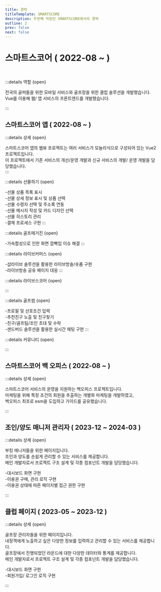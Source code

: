 ```yaml
---
title: 경력
titleTemplate: SMARTSCORE
description: 두번째 직장인 SMARTSCORE에서의 경력
outline: 2
prev: false
next: false
---
```


# 스마트스코어 ( 2022-08 ~ )

<br>

<Badge type='tip' text='Vue2'/>
<Badge type='tip' text='Vue3' />
<Badge type='tip' text='Vuex' />
<Badge type='tip' text='Pinia' />
<Badge type='info' text='Highcharts' />
<Badge type='info' text='Sendbird' />
<Badge type='tip' text='Git' />
<Badge type='info' text='GitLab'/>
<Badge type='info' text='Jira' />
<Badge type='info' text='Zeplin' />

:::details 역할 {open}

전국의 골퍼들을 위한 모바일 서비스와 골프장을 위한 클럽 솔루션을 개발했습니다.<br>
Vue를 이용해 웹/ 앱 서비스의 프론트엔드를 개발했습니다.

:::

## 스마트스코어 앱 <span class="text-sm"> ( 2022-08 ~ ) </span>

<div class="mt-8">
  <Badge type='info' text='Webpack'/>
  <Badge type='tip' text='Vue2'/>
  <Badge type='tip' text='Vuex'/>
  <Badge type='info' text='Sendbird'/>
</div>

:::details 상세 {open}

스마트스코어 앱의 웹뷰 프로젝트는 여러 서비스가 모놀리식으로 구성되어 있는 Vue2 프로젝트입니다.<br>
이 프로젝트에서 기존 서비스의 개선/운영 개발과 신규 서비스의 개발/ 운영 개발을 담당했습니다.<br>
:::

:::details 선물하기 {open}

-선물 상품 목록 표시<br>-선물 상세 정보 표시 및 상품 선택 <br> -선물 수령자 선택 및 주소록 연동<br> -선물 메시지 작성 및 카드 디자인 선택<br> -선물 히스토리 관리<br> -결제 프로세스 구현
:::

:::details 골프매거진 {open}

-가속합성으로 인한 화면 깜빡임 이슈 해결
:::

:::details 라이브커머스 {open}

-샵라이브 솔루션을 활용한 라이브방솔/숏폼 구현<br> -라이브방송 공유 페이지 대응
:::

:::details 라이브스코어 {open}

:::

:::details 골프썸 {open}

-프로필 및 선호조건 입력<br> -추천친구 노출 및 친구찾기<br> -친구/골프팀/조인 초대 및 수락<br> -샌드버드 솔루션을 활용한 실시간 채팅 구현
:::

:::details 커뮤니티 {open}

:::

## 스마트스코어 백 오피스 <span class="text-sm"> ( 2022-08 ~ ) </span>

<div class="mt-8">
  <Badge type='info' text='php'/>
  <Badge type='tip' text='Vue2'/>
  <Badge type='tip' text='Vue3'/>
</div>

:::details 상세 {open}

스마트스코어 서비스의 운영을 지원하는 백오피스 프로젝트입니다.<br>
마케팅을 위해 특정 조건의 회원을 추출하는 개별화 마케팅을 개발하였고, <br>
백오피스 최초로 esm을 도입하고 가이드를 공유했습니다.<br>

:::

## 조인/양도 매니저 관리자 <span class="text-sm"> ( 2023-12 ~ 2024-03 ) </span>

<div class="mt-8">
  <Badge type='info' text='Vite'/>
  <Badge type='tip' text='Vue3'/>
  <Badge type='tip' text='Pinia'/>
  <Badge type='info' text='VueUse'/>
  <Badge type='info' text='Highcharts'/>
</div>

:::details 상세 {open}

부킹 매니저들을 위한 페이지입니다. <br>
조인과 양도를 손쉽게 관리할 수 있는 서비스를 제공합니다. <br>
메인 개발자로서 프로젝트 구조 설계 및 각종 컴포넌트 개발을 담당했습니다.<br>

-대시보드 화면 구현<br> -이용권 구매, 관리 로직 구현<br> -이용권 상태에 따른 페이지별 접근 권한 구현<br>

<!-- 초기 개발 환경 구축 ( Vite / Pinia, Router )<br>
차트 구현 ( Highcharts )<br>
-->

:::

## 클럽 페이지 <span class="text-sm"> ( 2023-05 ~ 2023-12 ) </span>

<div class="mt-8">
  <Badge type='info' text='Vite'/>
  <Badge type='tip' text='Vue3'/>
  <Badge type='tip' text='Pinia'/>
  <Badge type='info' text='VueUse'/>
  <Badge type='info' text='Highcharts'/>
</div>

:::details 상세 {open}

골프장 관리자들을 위한 페이지입니다. <br>
내장객에게 노출하고 싶은 다양한 정보를 입력하고 관리할 수 있는 서비스를 제공합니다. <br>
골프장에서 진행되었던 라운드에 대한 다양한 데이터와 통계를 제공합니다.<br>
메인 개발자로서 프로젝트 구조 설계 및 각종 컴포넌트 개발을 담당했습니다.

-대시보드 화면 구현<br> -회원가입/ 로그인 로직 구현<br>

<!-- 프로젝트 구조 설계 및 각종 컴포넌트 구현 -->
<!--
초기 개발 환경 구축 ( Vite / Pinia, Router )<br>
AccountLayout, DashboardLayout 구현<br>
회원가입/ 로그인 로직 구현<br>
핀 포지션 위치 조회, 수정 화면 구현 ( Canvas + Composable )<br>
차트 구현 ( Highcharts ) -->

:::
